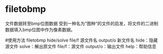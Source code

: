 # filetobmp
文件数据转至bmp位图数据
受到一种名为”图种“的文件的启发，将文件的二进制数据填入bmp位图中作为像素数据。

#使用方法
filetobmp hide/solve file/f 源文件名 output/o 新文件名
hide：隐藏源文件
solve：解出原文件
file/f：源文件
output/o：输出文件
help：帮助信息
